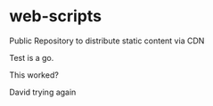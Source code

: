 # web-scripts
Public Repository to distribute static content via CDN

Test is a go.

This worked?

David trying again
